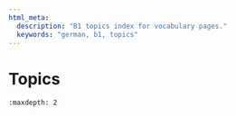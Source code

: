 ```yaml
---
html_meta:
  description: "B1 topics index for vocabulary pages."
  keywords: "german, b1, topics"
---
```


# Topics

```{toctree}
:maxdepth: 2

```
